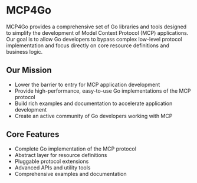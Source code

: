 # MCP4Go

MCP4Go provides a comprehensive set of Go libraries and tools designed to simplify the development of Model Context Protocol (MCP) applications. Our goal is to allow Go developers to bypass complex low-level protocol implementation and focus directly on core resource definitions and business logic.

## Our Mission

- Lower the barrier to entry for MCP application development
- Provide high-performance, easy-to-use Go implementations of the MCP protocol
- Build rich examples and documentation to accelerate application development
- Create an active community of Go developers working with MCP

## Core Features

- Complete Go implementation of the MCP protocol
- Abstract layer for resource definitions
- Pluggable protocol extensions
- Advanced APIs and utility tools
- Comprehensive examples and documentation
